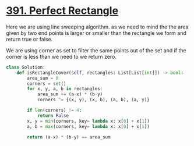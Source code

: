 # [391. Perfect Rectangle](https://leetcode.com/problems/perfect-rectangle/)

Here we are using line sweeping algorithm. as we need to mind the the area given by two end points is larger or smaller than the rectangle we form and return true or false.

We are using corner as set to filter the same points out of the set and if the corner is less than we need to we return zero.

```py
class Solution:
    def isRectangleCover(self, rectangles: List[List[int]]) -> bool:
        area_sum = 0
        corners = set()
        for x, y, a, b in rectangles:
            area_sum += (a-x) * (b-y)
            corners ^= {(x, y), (x, b), (a, b), (a, y)}

        if len(corners) != 4:
            return False
        x, y = min(corners, key= lambda x: x[0] + x[1])
        a, b = max(corners, key= lambda x: x[0] + x[1])

        return (a-x) * (b-y) == area_sum
```

